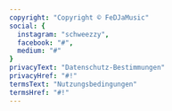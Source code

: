 ```yaml
---
copyright: "Copyright © FeDJaMusic"
social: {
  instagram: "schweezzy",
  facebook: "#",
  medium: "#"
}
privacyText: "Datenschutz-Bestimmungen"
privacyHref: "#!"
termsText: "Nutzungsbedingungen"
termsHref: "#!"
---
```

